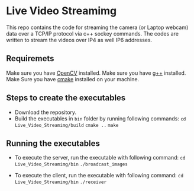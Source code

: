 # Live Video Streamimg
This repo contains the code for streaming the camera (or Laptop webcam) data over a TCP/IP protocol via c++ sockey commands. The codes are written to stream the videos over IP4 as well IP6 addresses. 


## Requiremets
Make sure you have [OpenCV](https://opencv.org/get-started/) installed.
Make sure you have [g++](https://linuxhint.com/install-and-use-g-on-ubuntu/) installed. 
Make Sure you have [cmake](https://cgold.readthedocs.io/en/latest/first-step/installation.html) installed on your machine.
	
	
## Steps to create the executables
* Download the repository.
* Build the executables in `bin` folder by running following commands:
`cd Live_Video_Streamimg/build`
`cmake ..`
`make`



## Running the executables
* To execute the server, run the executable with following command:
`cd Live_Video_Streamimg/bin`
`./broadcast_images`
		
* To execute the client, run the executable with following command:
`cd Live_Video_Streamimg/bin`
`./receiver`
